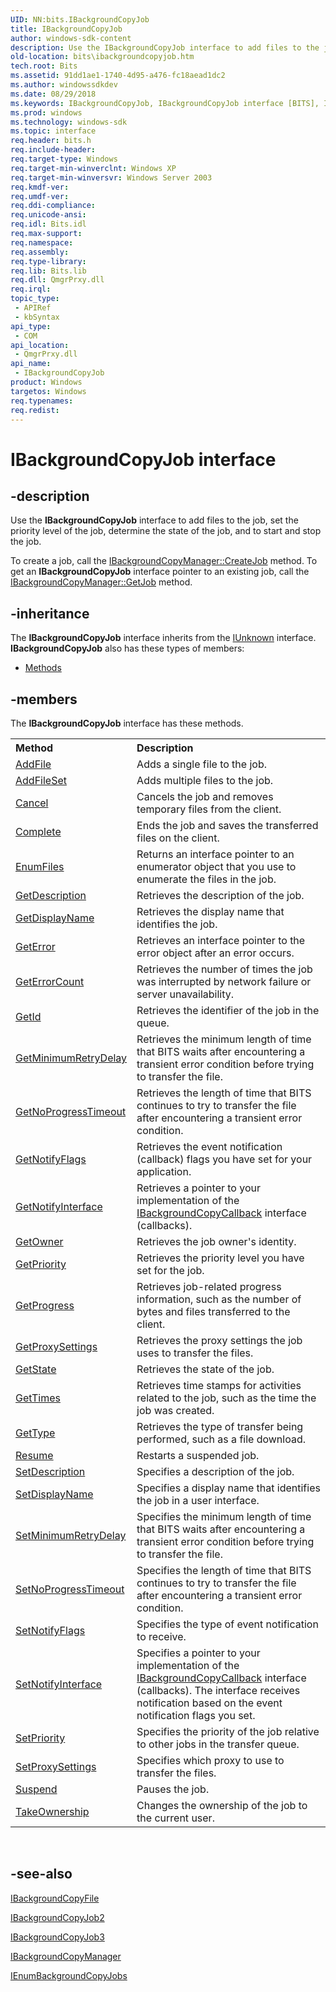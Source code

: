 ```yaml
---
UID: NN:bits.IBackgroundCopyJob
title: IBackgroundCopyJob
author: windows-sdk-content
description: Use the IBackgroundCopyJob interface to add files to the job, set the priority level of the job, determine the state of the job, and to start and stop the job.
old-location: bits\ibackgroundcopyjob.htm
tech.root: Bits
ms.assetid: 91dd1ae1-1740-4d95-a476-fc18aead1dc2
ms.author: windowssdkdev
ms.date: 08/29/2018
ms.keywords: IBackgroundCopyJob, IBackgroundCopyJob interface [BITS], IBackgroundCopyJob interface [BITS],described, _drz_ibackgroundcopyjob, bits.ibackgroundcopyjob, bits/IBackgroundCopyJob
ms.prod: windows
ms.technology: windows-sdk
ms.topic: interface
req.header: bits.h
req.include-header: 
req.target-type: Windows
req.target-min-winverclnt: Windows XP
req.target-min-winversvr: Windows Server 2003
req.kmdf-ver: 
req.umdf-ver: 
req.ddi-compliance: 
req.unicode-ansi: 
req.idl: Bits.idl
req.max-support: 
req.namespace: 
req.assembly: 
req.type-library: 
req.lib: Bits.lib
req.dll: QmgrPrxy.dll
req.irql: 
topic_type:
 - APIRef
 - kbSyntax
api_type:
 - COM
api_location:
 - QmgrPrxy.dll
api_name:
 - IBackgroundCopyJob
product: Windows
targetos: Windows
req.typenames: 
req.redist: 
---
```


# IBackgroundCopyJob interface


## -description


Use the 
<b>IBackgroundCopyJob</b> interface to add files to the job, set the priority level of the job, determine the state of the job, and to start and stop the job.

To create a job, call the 
<a href="https://msdn.microsoft.com/6d23e3c0-673b-4f37-b6a0-e364b2d73886">IBackgroundCopyManager::CreateJob</a> method. To get an 
<b>IBackgroundCopyJob</b> interface pointer to an existing job, call the 
<a href="https://msdn.microsoft.com/dbb7cae6-7e9c-4ac5-8f02-372acaa4fb4d">IBackgroundCopyManager::GetJob</a> method.


## -inheritance

The <b xmlns:loc="http://microsoft.com/wdcml/l10n">IBackgroundCopyJob</b> interface inherits from the <a href="https://msdn.microsoft.com/33f1d79a-33fc-4ce5-a372-e08bda378332">IUnknown</a> interface. <b>IBackgroundCopyJob</b> also has these types of members:
<ul>
<li><a href="https://docs.microsoft.com/">Methods</a></li>
</ul>

## -members

The <b>IBackgroundCopyJob</b> interface has these methods.
<table class="members" id="memberListMethods">
<tr>
<th align="left" width="37%">Method</th>
<th align="left" width="63%">Description</th>
</tr>
<tr data="declared;">
<td align="left" width="37%">
<a href="https://msdn.microsoft.com/0dada1d3-49b6-41af-b17f-612f27ea4d56">AddFile</a>
</td>
<td align="left" width="63%">
Adds a single file to the job.

</td>
</tr>
<tr data="declared;">
<td align="left" width="37%">
<a href="https://msdn.microsoft.com/fe2f9b47-0f0a-48ab-be0e-658307cfec5f">AddFileSet</a>
</td>
<td align="left" width="63%">
Adds multiple files to the job.

</td>
</tr>
<tr data="declared;">
<td align="left" width="37%">
<a href="https://msdn.microsoft.com/bb3f32d9-298a-4099-8d87-4057ddefb0ba">Cancel</a>
</td>
<td align="left" width="63%">
Cancels the job and removes temporary files from the client.

</td>
</tr>
<tr data="declared;">
<td align="left" width="37%">
<a href="https://msdn.microsoft.com/d57b0b2e-1181-45ed-b7fc-d002d14527cf">Complete</a>
</td>
<td align="left" width="63%">
Ends the job and saves the transferred files on the client.

</td>
</tr>
<tr data="declared;">
<td align="left" width="37%">
<a href="https://msdn.microsoft.com/c6b8ef69-9c67-447f-9f90-b6905a5a5a19">EnumFiles</a>
</td>
<td align="left" width="63%">
Returns an interface pointer to an enumerator object that you use to enumerate the files in the job.

</td>
</tr>
<tr data="declared;">
<td align="left" width="37%">
<a href="https://msdn.microsoft.com/1a791390-2bd8-4732-98a2-74f740cfd822">GetDescription</a>
</td>
<td align="left" width="63%">
Retrieves the description of the job.

</td>
</tr>
<tr data="declared;">
<td align="left" width="37%">
<a href="https://msdn.microsoft.com/934cff3e-d4b8-4b76-96e1-fd7ded1842eb">GetDisplayName</a>
</td>
<td align="left" width="63%">
Retrieves the display name that identifies the job.

</td>
</tr>
<tr data="declared;">
<td align="left" width="37%">
<a href="https://msdn.microsoft.com/2ad4c913-2d1e-4490-968c-960178a57e3b">GetError</a>
</td>
<td align="left" width="63%">
Retrieves an interface pointer to the error object after an error occurs.

</td>
</tr>
<tr data="declared;">
<td align="left" width="37%">
<a href="https://msdn.microsoft.com/04ca4752-8c4d-4f54-9dfa-3c9f567d7980">GetErrorCount</a>
</td>
<td align="left" width="63%">
Retrieves the number of times the job was interrupted by network failure or server unavailability.

</td>
</tr>
<tr data="declared;">
<td align="left" width="37%">
<a href="https://msdn.microsoft.com/bc214b2e-fbf3-446e-abce-56e515dcfadf">GetId</a>
</td>
<td align="left" width="63%">
Retrieves the identifier of the job in the queue.

</td>
</tr>
<tr data="declared;">
<td align="left" width="37%">
<a href="https://msdn.microsoft.com/af599174-44f8-4d5e-b9ff-61ddbb330580">GetMinimumRetryDelay</a>
</td>
<td align="left" width="63%">
Retrieves the minimum length of time that BITS waits after encountering a transient error condition before trying to transfer the file.

</td>
</tr>
<tr data="declared;">
<td align="left" width="37%">
<a href="https://msdn.microsoft.com/4881e5f7-a835-40d5-a056-d6b23e3cd84c">GetNoProgressTimeout</a>
</td>
<td align="left" width="63%">
Retrieves the length of time that BITS continues to try to transfer the file after encountering a transient error condition.

</td>
</tr>
<tr data="declared;">
<td align="left" width="37%">
<a href="https://msdn.microsoft.com/a4407816-a4c5-4734-9686-46d5a8133c2f">GetNotifyFlags</a>
</td>
<td align="left" width="63%">
Retrieves the event notification (callback) flags you have set for your application.

</td>
</tr>
<tr data="declared;">
<td align="left" width="37%">
<a href="https://msdn.microsoft.com/6a954fbc-baf6-4efa-bec0-dd86b4b7a916">GetNotifyInterface</a>
</td>
<td align="left" width="63%">
Retrieves a pointer to your implementation of the 
<a href="https://msdn.microsoft.com/e1aa6775-d1e5-4463-ae0f-32c0498881e1">IBackgroundCopyCallback</a> interface (callbacks).

</td>
</tr>
<tr data="declared;">
<td align="left" width="37%">
<a href="https://msdn.microsoft.com/20a645d4-57ab-4b9c-b31a-b8dbb98ea550">GetOwner</a>
</td>
<td align="left" width="63%">
Retrieves the job owner's identity.

</td>
</tr>
<tr data="declared;">
<td align="left" width="37%">
<a href="https://msdn.microsoft.com/8602ed59-a372-4cb3-bbda-cf1c7afc3669">GetPriority</a>
</td>
<td align="left" width="63%">
Retrieves the priority level you have set for the job.

</td>
</tr>
<tr data="declared;">
<td align="left" width="37%">
<a href="https://msdn.microsoft.com/30aae990-1cc1-468b-9e5f-7ef5ce6eeb9a">GetProgress</a>
</td>
<td align="left" width="63%">
Retrieves job-related progress information, such as the number of bytes and files transferred to the client.

</td>
</tr>
<tr data="declared;">
<td align="left" width="37%">
<a href="https://msdn.microsoft.com/c2d0ec9b-eaa1-4f78-9ccc-4e91d045cd94">GetProxySettings</a>
</td>
<td align="left" width="63%">
Retrieves the proxy settings the job uses to transfer the files.

</td>
</tr>
<tr data="declared;">
<td align="left" width="37%">
<a href="https://msdn.microsoft.com/32789bd2-2368-473b-accf-ac6e317d0172">GetState</a>
</td>
<td align="left" width="63%">
Retrieves the state of the job.

</td>
</tr>
<tr data="declared;">
<td align="left" width="37%">
<a href="https://msdn.microsoft.com/acc29cc2-b437-4799-9cdb-388a60f117e9">GetTimes</a>
</td>
<td align="left" width="63%">
Retrieves time stamps for activities related to the job, such as the time the job was created.

</td>
</tr>
<tr data="declared;">
<td align="left" width="37%">
<a href="https://msdn.microsoft.com/b84c45c2-379a-40d0-91ab-0124f0ef6b00">GetType</a>
</td>
<td align="left" width="63%">
Retrieves the type of transfer being performed, such as a file download.

</td>
</tr>
<tr data="declared;">
<td align="left" width="37%">
<a href="https://msdn.microsoft.com/a9e6f057-0a51-4f2d-810b-edbb3e019370">Resume</a>
</td>
<td align="left" width="63%">
Restarts a suspended job.

</td>
</tr>
<tr data="declared;">
<td align="left" width="37%">
<a href="https://msdn.microsoft.com/9148ec9b-7a03-4bb3-9644-e52f6cd13073">SetDescription</a>
</td>
<td align="left" width="63%">
Specifies a description of the job.

</td>
</tr>
<tr data="declared;">
<td align="left" width="37%">
<a href="https://msdn.microsoft.com/504b0096-891c-4bf7-a311-9d351b359210">SetDisplayName</a>
</td>
<td align="left" width="63%">
Specifies a display name that identifies the job in a user interface.

</td>
</tr>
<tr data="declared;">
<td align="left" width="37%">
<a href="https://msdn.microsoft.com/52d2b7a1-6f68-424e-9c0b-a9f8df4a5ad6">SetMinimumRetryDelay</a>
</td>
<td align="left" width="63%">
Specifies the minimum length of time that BITS waits after encountering a transient error condition before trying to transfer the file.

</td>
</tr>
<tr data="declared;">
<td align="left" width="37%">
<a href="https://msdn.microsoft.com/3fcf46ed-197f-46ad-ac62-2c4a2e8b27ef">SetNoProgressTimeout</a>
</td>
<td align="left" width="63%">
Specifies the length of time that BITS continues to try to transfer the file after encountering a transient error condition.

</td>
</tr>
<tr data="declared;">
<td align="left" width="37%">
<a href="https://msdn.microsoft.com/24aa6445-d7bd-4825-9121-402e63ae6f69">SetNotifyFlags</a>
</td>
<td align="left" width="63%">
Specifies the type of event notification to receive.

</td>
</tr>
<tr data="declared;">
<td align="left" width="37%">
<a href="https://msdn.microsoft.com/34d51546-ec27-471f-9da5-3bec7ed4e1ea">SetNotifyInterface</a>
</td>
<td align="left" width="63%">
Specifies a pointer to your implementation of the 
<a href="https://msdn.microsoft.com/e1aa6775-d1e5-4463-ae0f-32c0498881e1">IBackgroundCopyCallback</a> interface (callbacks). The interface receives notification based on the event notification flags you set.

</td>
</tr>
<tr data="declared;">
<td align="left" width="37%">
<a href="https://msdn.microsoft.com/8b59128d-7e63-45dc-af0f-54ea844dac98">SetPriority</a>
</td>
<td align="left" width="63%">
Specifies the priority of the job relative to other jobs in the transfer queue.

</td>
</tr>
<tr data="declared;">
<td align="left" width="37%">
<a href="https://msdn.microsoft.com/fd21a17b-1049-4dd9-a08b-da84699b8006">SetProxySettings</a>
</td>
<td align="left" width="63%">
Specifies which proxy to use to transfer the files.

</td>
</tr>
<tr data="declared;">
<td align="left" width="37%">
<a href="https://msdn.microsoft.com/88429730-b8e5-4969-934c-f0945fdd46a6">Suspend</a>
</td>
<td align="left" width="63%">
Pauses the job.

</td>
</tr>
<tr data="declared;">
<td align="left" width="37%">
<a href="https://msdn.microsoft.com/12ac2dd8-516b-4b5d-a2bf-0abb55d18ee0">TakeOwnership</a>
</td>
<td align="left" width="63%">
Changes the ownership of the job to the current user.

</td>
</tr>
</table> 


## -see-also




<a href="https://msdn.microsoft.com/fae9cf56-c211-445b-b962-9a9d7d67c59c">IBackgroundCopyFile</a>



<a href="https://msdn.microsoft.com/9fd422ba-a68c-40e3-8b21-3077b271e58e">IBackgroundCopyJob2</a>



<a href="https://msdn.microsoft.com/46e115bb-2634-4b79-b307-45720d8cb2be">IBackgroundCopyJob3</a>



<a href="https://msdn.microsoft.com/fc98dfb3-7e10-421d-b722-223bd8a65330">IBackgroundCopyManager</a>



<a href="https://msdn.microsoft.com/21ff88da-9fae-478f-bcba-488ed7a89608">IEnumBackgroundCopyJobs</a>
 

 

